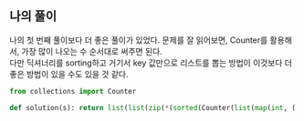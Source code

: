## 나의 풀이

나의 첫 번째 풀이보다 더 좋은 풀이가 있었다. 문제를 잘 읽어보면, Counter를 활용해서, 가장 많이 나오는 수 순서대로 써주면 된다.  
다만 딕셔너리를 sorting하고 거기서 key 값만으로 리스트를 뽑는 방법이 이것보다 더 좋은 방법이 있을 수도 있을 것 같다.  


```python
from collections import Counter

def solution(s): return list(list(zip(*(sorted(Counter(list(map(int, (','.join(s[2:-2].split('},{'))).split(',')))).items(), key = lambda item: -item[1]))))[0])
```
